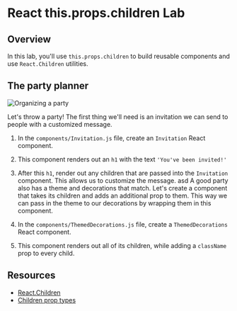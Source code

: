 # React this.props.children Lab

## Overview

In this lab, you'll use `this.props.children` to build reusable components and use `React.Children` utilities.

## The party planner
![Organizing a party](https://media.giphy.com/media/l2JdSrBGOtj0UpLOM/giphy.gif)

Let's throw a party! The first thing we'll need is an invitation we can send to people with a customized message.

1. In the `components/Invitation.js` file, create an `Invitation` React component.
2. This component renders out an `h1` with the text `'You've been invited!'`
3. After this `h1`, render out any children that are passed into the `Invitation` component. This allows us to customize the message.
asd
A good party also has a theme and decorations that match. Let's create a component that takes its children and adds an additional prop to them. This way we can pass in the theme to our decorations by wrapping them in this component.

1. In the `components/ThemedDecorations.js` file, create a `ThemedDecorations` React component.
2. This component renders out all of its children, while adding a `className` prop to every child.

## Resources
- [React.Children](https://facebook.github.io/react/docs/top-level-api.html#react.children)
- [Children prop types](https://facebook.github.io/react/tips/children-props-type.html)
